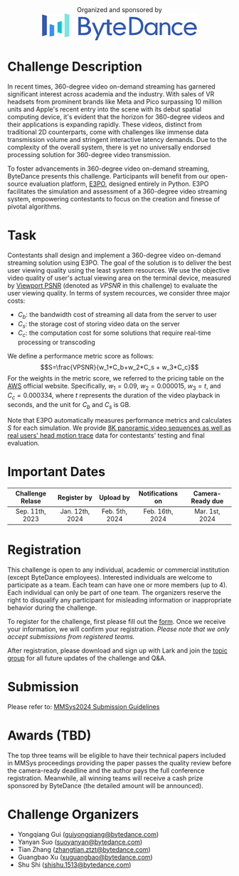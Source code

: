 <center>
    Organized and sponsored by 
</center>
<div align=center>
    <img src=./bytedance.jpg height= 60 />
</div>

# Challenge Description
In recent times, 360-degree video on-demand streaming has garnered significant interest across academia and the industry. With sales of VR headsets from prominent brands like Meta and Pico surpassing 10 million units and Apple's recent entry into the scene with its debut spatial computing device, it's evident that the horizon for 360-degree videos and their applications is expanding rapidly. These videos, distinct from traditional 2D counterparts, come with challenges like immense data transmission volume and stringent interactive latency demands. Due to the complexity of the overall system, there is yet no universally endorsed processing solution for 360-degree video transmission.

To foster advancements in 360-degree video on-demand streaming, ByteDance presents this challenge. Participants will benefit from our open-source evaluation platform, [E3PO](https://github.com/bytedance/E3PO), designed entirely in Python. E3PO facilitates the simulation and assessment of a 360-degree video streaming system, empowering contestants to focus on the creation and finesse of pivotal algorithms.


# Task
Contestants shall design and implement a 360-degree video on-demand streaming solution using E3PO. The goal of the solution is to deliver the best user viewing quality using the least system resources. We use the objective video quality of user's actual viewing area on the terminal device, measured by [Viewport PSNR](https://web.archive.org/web/20160909173146id_/http://web.stanford.edu:80/~harilaks/pdfs/2015_ISMAR.pdf) (denoted as $VPSNR$ in this challenge) to evaluate the user viewing quality. In terms of system recources, we consider three major costs:
- $C_b$: the bandwidth cost of streaming all data from the server to user
- $C_s$: the storage cost of storing video data on the server
- $C_c$: the computation cost for some solutions that require real-time processing or transcoding


We define a performance metric score as follows: 
$$S=\frac{VPSNR}{w_1*C_b+w_2*C_s + w_3*C_c}$$ For the weights in the metric score, we referred to the pricing table on the [AWS](https://aws.amazon.com/) official website. Specifically, $w_1=0.09$, $w_2=0.000015$, $w_3=t$, and $C_c = 0.000334$, where $t$ represents the duration of the video playback in seconds, and the unit for $C_b$ and $C_s$ is GB. 

Note that E3PO automatically measures performance metrics and calculates $S$ for each simulation. We provide [8K panoramic video sequences as well as real users' head motion trace](https://bytedance.feishu.cn/drive/folder/QQgJfhxs7lor3xdb0WGcTYMsnPb?from=space_personal_filelist) data for contestants' testing and final evaluation.


# Important Dates
| Challenge Relase | Register by | Upload by | Notifications on | Camera-Ready due |
|:-------------:|:-------------:|:-------------:|:-------------:|:-------------:|
| Sep. 11th, 2023   |  Jan. 12th, 2024  |   Feb. 5th, 2024 | Feb. 16th, 2024 | Mar. 1st, 2024

# Registration
This challenge is open to any individual, academic or commercial institution (except ByteDance employees). Interested individuals are welcome to participate as a team. Each team can have one or more members (up to 4). Each individual can only be part of one team. The organizers reserve the right to disqualify any participant for misleading information or inappropriate behavior during the challenge.

To register for the challenge, first please fill out the [form](https://wenjuan.feishu.cn/m?t=s3fCWQuPlLPi-it3o). Once we receive your information, we will confirm your registration. *Please note that we only accept submissions from registered teams.*


After registration, please download and sign up with Lark and join the [topic group](./mmsys24gc_group.jpeg) for all future updates of the challenge and Q&A. 


# Submission
Please refer to: [MMSys2024 Submission Guidelines](https://github.com/bytedance/E3PO/blob/main/docs/submission_guideline/submission.md)

# Awards (TBD)
The top three teams will be eligible to have their technical papers included in MMSys proceedings providing the paper passes the quality review before the camera-ready deadline and the author pays the full conference registration. Meanwhile, all winning teams will receive a cash prize sponsored by ByteDance (the detailed amount will be announced). 

# Challenge Organizers
- Yongqiang Gui (guiyongqiang@bytedance.com)
- Yanyan Suo (suoyanyan@bytedance.com)
- Tian Zhang (zhangtian.ztzt@bytedance.com)
- Guangbao Xu (xuguangbao@bytedance.com)
- Shu Shi (shishu.1513@bytedance.com)